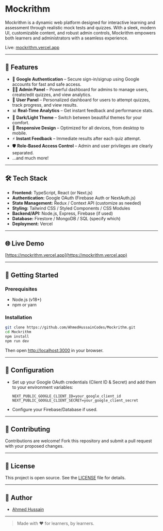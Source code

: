 # Mockrithm

Mockrithm is a dynamic web platform designed for interactive learning and assessment through realistic mock tests and quizzes. With a sleek, modern UI, customizable content, and robust admin controls, Mockrithm empowers both learners and administrators with a seamless experience.

Live: [mockrithm.vercel.app](https://mockrithm.vercel.app)

---

## 🚀 Features

- 🔐 **Google Authentication** – Secure sign-in/signup using Google accounts for fast and safe access.
- 🧑‍💼 **Admin Panel** – Powerful dashboard for admins to manage users, create/edit quizzes, and view analytics.
- 👤 **User Panel** – Personalized dashboard for users to attempt quizzes, track progress, and view results.
- 📊 **Real-Time Analytics** – Get instant feedback and performance stats.
- 🌙 **Dark/Light Theme** – Switch between beautiful themes for your comfort.
- 📱 **Responsive Design** – Optimized for all devices, from desktop to mobile.
- ⚡ **Instant Feedback** – Immediate results after each quiz attempt.
- 🛡️ **Role-Based Access Control** – Admin and user privileges are clearly separated.
- ...and much more!

---

## 🛠️ Tech Stack

- **Frontend:** TypeScript, React (or Next.js)
- **Authentication:** Google OAuth (Firebase Auth or NextAuth.js)
- **State Management:** Redux / Context API (customize as needed)
- **Styling:** Tailwind CSS / Styled Components / CSS Modules
- **Backend/API:** Node.js, Express, Firebase (if used)
- **Database:** Firestore / MongoDB / SQL (specify which)
- **Deployment:** Vercel

---

## 🌐 Live Demo

[https://mockrithm.vercel.app](https://mockrithm.vercel.app)

---

## 🏁 Getting Started

### Prerequisites

- Node.js (v18+)
- npm or yarn

### Installation

```bash
git clone https://github.com/AhmedHussainCodes/Mockrithm.git
cd Mockrithm
npm install
npm run dev
```

Then open [http://localhost:3000](http://localhost:3000) in your browser.

---

## 🔧 Configuration

- Set up your Google OAuth credentials (Client ID & Secret) and add them to your environment variables:
  ```
  NEXT_PUBLIC_GOOGLE_CLIENT_ID=your_google_client_id
  NEXT_PUBLIC_GOOGLE_CLIENT_SECRET=your_google_client_secret
  ```
- Configure your Firebase/Database if used.

---

## 🤝 Contributing

Contributions are welcome! Fork this repository and submit a pull request with your proposed changes.

---

## 📄 License

This project is open source. See the [LICENSE](LICENSE) file for details.

---

## 👤 Author

- [Ahmed Hussain](https://github.com/AhmedHussainCodes)

---

> Made with ❤️ for learners, by learners.
